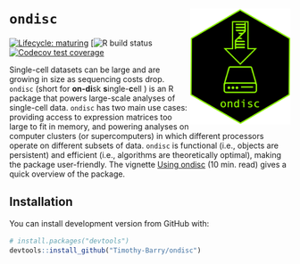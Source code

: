 
<!-- README.md is generated from README.Rmd. Please edit that file -->

# `ondisc` <img src="man/figures/hex.png" align="right" alt="" width="180" />

<!-- badges: start -->

[![Lifecycle:
maturing](https://img.shields.io/badge/lifecycle-maturing-blue.svg)](https://www.tidyverse.org/lifecycle/#maturing)
\[![R build
status](https://travis-ci.com/timothy-barry/ondisc.svg?branch=main)
[![Codecov test
coverage](https://codecov.io/gh/Timothy-Barry/ondisc/branch/main/graph/badge.svg)](https://codecov.io/gh/Timothy-Barry/ondisc?branch=main)
<!-- badges: end -->

Single-cell datasets can be large and are growing in size as sequencing
costs drop. `ondisc` (short for **on-di**sk **s**ingle-**c**ell ) is an
R package that powers large-scale analyses of single-cell data. `ondisc`
has two main use cases: providing access to expression matrices too
large to fit in memory, and powering analyses on computer clusters (or
supercomputers) in which different processors operate on different
subsets of data. `ondisc` is functional (i.e., objects are persistent)
and efficient (i.e., algorithms are theoretically optimal), making the
package user-friendly. The vignette [Using
ondisc](https://timothy-barry.github.io/ondisc/articles/using_ondisc.html)
(10 min. read) gives a quick overview of the package.

## Installation

You can install development version from GitHub with:

``` r
# install.packages("devtools")
devtools::install_github("Timothy-Barry/ondisc")
```

